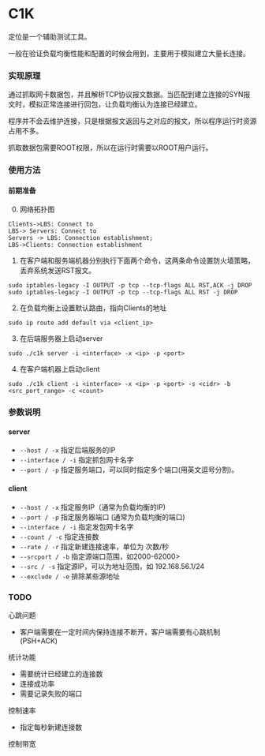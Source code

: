 # C1K

定位是一个辅助测试工具。

一般在验证负载均衡性能和配置的时候会用到，主要用于模拟建立大量长连接。

### 实现原理
通过抓取网卡数据包，并且解析TCP协议报文数据。当匹配到建立连接的SYN报文时，模拟正常连接进行回包，让负载均衡认为连接已经建立。

程序并不会去维护连接，只是根据报文返回与之对应的报文，所以程序运行时资源占用不多。

抓取数据包需要ROOT权限，所以在运行时需要以ROOT用户运行。


### 使用方法

#### 前期准备
0. 网络拓扑图

```sequence
Clients->LBS: Connect to
LBS-> Servers: Connect to
Servers -> LBS: Connection establishment;
LBS->Clients: Connection establishment
```

1. 在客户端和服务端机器分别执行下面两个命令，这两条命令设置防火墙策略，丢弃系统发送RST报文。
```shell
sudo iptables-legacy -I OUTPUT -p tcp --tcp-flags ALL RST,ACK -j DROP
sudo iptables-legacy -I OUTPUT -p tcp --tcp-flags ALL RST -j DROP
```
2. 在负载均衡上设置默认路由，指向Clients的地址
```shell
sudo ip route add default via <client_ip>
```
3. 在后端服务器上启动server
```shell
sudo ./c1k server -i <interface> -x <ip> -p <port>
```

4. 在客户端机器上启动client
```client
sudo ./c1k client -i <interface> -x <ip> -p <port> -s <cidr> -b <src_port_range> -c <count>
```

### 参数说明
#### server
 -  ` --host / -x ` 指定后端服务的IP
 -  ` --interface / -i ` 指定抓包网卡名字
 -  ` --port / -p ` 指定服务端口，可以同时指定多个端口(用英文逗号分割)。
#### client
 - ` --host / -x ` 指定服务IP（通常为负载均衡的IP)
 - ` --port / -p ` 指定服务器端口 (通常为负载均衡的端口)
 - ` --interface / -i ` 指定发包网卡名字
 - ` --count / -c ` 指定连接数
 - ` --rate / -r ` 指定新建连接速率，单位为 次数/秒
 - ` --srcport / -b ` 指定源端口范围，如2000-62000>
 - ` --src / -s ` 指定源IP，可以为地址范围，如 192.168.56.1/24 
 - ` --exclude / -e ` 排除某些源地址

### TODO
心跳问题

- 客户端需要在一定时间内保持连接不断开，客户端需要有心跳机制(PSH+ACK)

统计功能

 - 需要统计已经建立的连接数
 - 连接成功率
 - 需要记录失败的端口

控制速率

 - 指定每秒新建连接数

控制带宽

